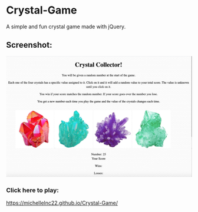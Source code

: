 # Crystal-Game

A simple and fun crystal game made with jQuery. 

## Screenshot: 

![Crystal Game Screeshot](https://github.com/michellelnc22/Crystal-Game/blob/master/assests/images/game-screenshot.png)

### Click here to play: 

https://michellelnc22.github.io/Crystal-Game/
